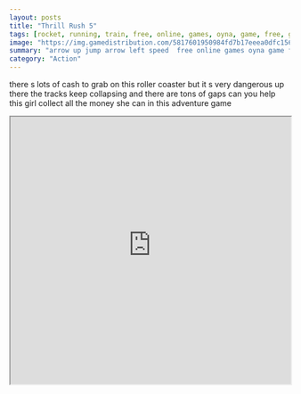 ```yaml
---
layout: posts
title: "Thrill Rush 5"
tags: [rocket, running, train, free, online, games, oyna, game, free, games, play, play, games]
image: "https://img.gamedistribution.com/5817601950984fd7b17eeea0dfc156c7.jpg"
summary: "arrow up jump arrow left speed  free online games oyna game free games play play games"
category: "Action"
---
```


there s lots of cash to grab on this roller coaster but it s very dangerous up there the tracks keep collapsing and there are tons of gaps can you help this girl collect all the money she can in this adventure game

<iframe width="100%" height="480px;" src="https://html5.gamedistribution.com/5817601950984fd7b17eeea0dfc156c7/"></iframe>